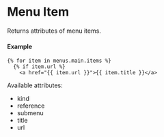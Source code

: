 # Menu Item

Returns attributes of menu items.

#### Example

~~~ liquid
{% for item in menus.main.items %}
  {% if item.url %}
    <a href="{{ item.url }}">{{ item.title }}</a>
~~~

Available attributes:

* kind
* reference
* submenu
* title
* url
